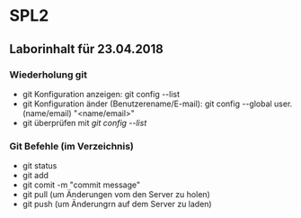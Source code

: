 # SPL2

## Laborinhalt für 23.04.2018

### Wiederholung git

* git Konfiguration anzeigen: git config --list
* git Konfiguration änder (Benutzerename/E-mail): git config --global user.(name/email) "<name/email>"
* git überprüfen mit *git config --list*

### Git Befehle (im Verzeichnis)

* git status
* git add <filename>
* git comit -m "commit message"
* git pull (um Änderungen vom den Server zu holen)
* git push (um Änderungrn auf dem Server zu laden)

